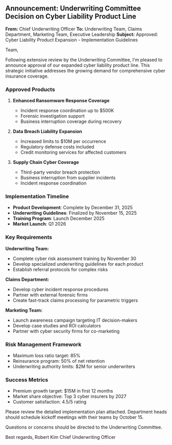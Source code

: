 ## Announcement: Underwriting Committee Decision on Cyber Liability Product Line

**From:** Chief Underwriting Officer
**To:** Underwriting Team, Claims Department, Marketing Team, Executive Leadership
**Subject:** Approved: Cyber Liability Product Expansion - Implementation Guidelines

Team,

Following extensive review by the Underwriting Committee, I'm pleased to announce approval of our expanded cyber liability product line. This strategic initiative addresses the growing demand for comprehensive cyber insurance coverage.

### Approved Products

1. **Enhanced Ransomware Response Coverage**
   - Incident response coordination up to $500K
   - Forensic investigation support
   - Business interruption coverage during recovery

2. **Data Breach Liability Expansion**
   - Increased limits to $10M per occurrence
   - Regulatory defense costs included
   - Credit monitoring services for affected customers

3. **Supply Chain Cyber Coverage**
   - Third-party vendor breach protection
   - Business interruption from supplier incidents
   - Incident response coordination

### Implementation Timeline

- **Product Development**: Complete by December 31, 2025
- **Underwriting Guidelines**: Finalized by November 15, 2025
- **Training Program**: Launch December 2025
- **Market Launch**: Q1 2026

### Key Requirements

**Underwriting Team:**
- Complete cyber risk assessment training by November 30
- Develop specialized underwriting guidelines for each product
- Establish referral protocols for complex risks

**Claims Department:**
- Develop cyber incident response procedures
- Partner with external forensic firms
- Create fast-track claims processing for parametric triggers

**Marketing Team:**
- Launch awareness campaign targeting IT decision-makers
- Develop case studies and ROI calculators
- Partner with cyber security firms for co-marketing

### Risk Management Framework

- Maximum loss ratio target: 85%
- Reinsurance program: 50% of net retention
- Underwriting authority limits: $2M for senior underwriters

### Success Metrics

- Premium growth target: $15M in first 12 months
- Market share objective: Top 3 cyber insurers by 2027
- Customer satisfaction: 4.5/5 rating

Please review the detailed implementation plan attached. Department heads should schedule kickoff meetings with their teams by October 15.

Questions or concerns should be directed to the Underwriting Committee.

Best regards,
Robert Kim
Chief Underwriting Officer

